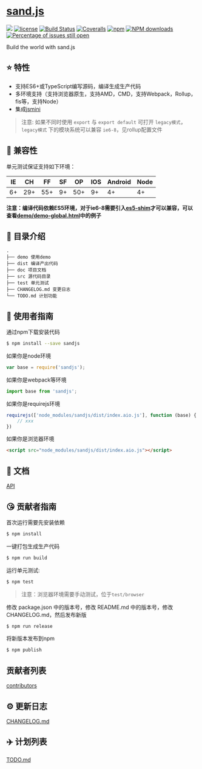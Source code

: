 # [sand.js](https://github.com/yanhaijing/sand.js)
[![](https://img.shields.io/badge/Powered%20by-jslib%20base-brightgreen.svg)](https://github.com/yanhaijing/jslib-base)
[![license](https://img.shields.io/badge/license-MIT-blue.svg)](https://github.com/yanhaijing/sand.js/blob/master/LICENSE)
[![Build Status](https://travis-ci.org/yanhaijing/sand.js.svg?branch=master)](https://travis-ci.org/yanhaijing/sand.js)
[![Coveralls](https://img.shields.io/coveralls/yanhaijing/sand.js.svg)](https://coveralls.io/github/yanhaijing/sand.js)
[![npm](https://img.shields.io/badge/npm-0.1.0-orange.svg)](https://www.npmjs.com/package/sandjs)
[![NPM downloads](http://img.shields.io/npm/dm/sand.js.svg?style=flat-square)](http://www.npmtrends.com/sandjs)
[![Percentage of issues still open](http://isitmaintained.com/badge/open/yanhaijing/sand.js.svg)](http://isitmaintained.com/project/yanhaijing/sand.js "Percentage of issues still open")

Build the world with sand.js

## :star: 特性

- 支持ES6+或TypeScript编写源码，编译生成生产代码
- 多环境支持（支持浏览器原生，支持AMD，CMD，支持Webpack，Rollup，fis等，支持Node）
- 集成[jsmini](https://github.com/jsmini)

> 注意: 如果不同时使用 `export` 与 `export default` 可打开 `legacy模式`，`legacy模式` 下的模块系统可以兼容 `ie6-8`，见rollup配置文件

## :pill: 兼容性
单元测试保证支持如下环境：

| IE   | CH   | FF   | SF   | OP   | IOS  | Android   | Node  |
| ---- | ---- | ---- | ---- | ---- | ---- | ---- | ----- |
| 6+   | 29+ | 55+  | 9+   | 50+  | 9+   | 4+   | 4+ |

**注意：编译代码依赖ES5环境，对于ie6-8需要引入[es5-shim](http://github.com/es-shims/es5-shim/)才可以兼容，可以查看[demo/demo-global.html](./demo/demo-global.html)中的例子**

## :open_file_folder: 目录介绍

```
.
├── demo 使用demo
├── dist 编译产出代码
├── doc 项目文档
├── src 源代码目录
├── test 单元测试
├── CHANGELOG.md 变更日志
└── TODO.md 计划功能
```

## :rocket: 使用者指南

通过npm下载安装代码

```bash
$ npm install --save sandjs
```

如果你是node环境

```js
var base = require('sandjs');
```

如果你是webpack等环境

```js
import base from 'sandjs';
```

如果你是requirejs环境

```js
requirejs(['node_modules/sandjs/dist/index.aio.js'], function (base) {
    // xxx
})
```

如果你是浏览器环境

```html
<script src="node_modules/sandjs/dist/index.aio.js"></script>
```

## :bookmark_tabs: 文档
[API](./doc/api.md)

## :kissing_heart: 贡献者指南
首次运行需要先安装依赖

```bash
$ npm install
```

一键打包生成生产代码

```bash
$ npm run build
```

运行单元测试:

```bash
$ npm test
```

> 注意：浏览器环境需要手动测试，位于`test/browser`

修改 package.json 中的版本号，修改 README.md 中的版本号，修改 CHANGELOG.md，然后发布新版

```bash
$ npm run release
```

将新版本发布到npm

```bash
$ npm publish
```

## 贡献者列表

[contributors](https://github.com/yanhaijing/sand.js/graphs/contributors)

## :gear: 更新日志
[CHANGELOG.md](./CHANGELOG.md)

## :airplane: 计划列表
[TODO.md](./TODO.md)
